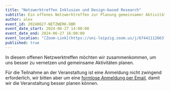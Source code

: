 ```yaml
---
title: "Netzwerktreffen Inklusion und Design-based Research"
subtitle: Ein offenes Netzwerktreffen zur Planung gemeinsamer Aktivitäten.
author: alex
event_id: 20240627-NETZWERK-DBR
event_date_start: 2024-06-27 14:00:00
event_date_end: 2024-06-27 16:00:00
event_location: "[Zoom-Link](https://uni-leipzig.zoom.us/j/67441112663?pwd=azhtdXJDYk9RSkVISlM3dzBQZG8vZz09)"
published: true
---
```


In diesem offenen Netzwerktreffen möchten wir zusammenkommen, um uns besser zu vernetzen und gemeinsame Aktivitäten planen.

Für die Teilnahme an der Veranstaltung ist eine Anmeldung nicht zwingend erforderlich, wir bitten aber um eine [formlose Anmeldung per Email](mailto:sekretariat@inklusion.network), damit wir die Veranstaltung besser planen können. 